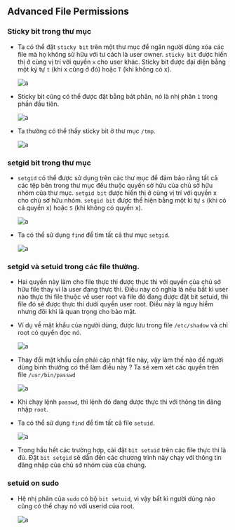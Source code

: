 ## Advanced File Permissions

### Sticky bit trong thư mục

- Ta có thể đặt `sticky bit` trên một thư mục để ngăn người dùng xóa các file mà họ không sử hữu với tư cách là user owner. `sticky bit` được hiển thị ở cùng vị trí với quyền `x` cho user khác. Sticky bit được đại diện bằng một ký tự `t` (khi x cũng ở đó) hoặc `T` (khi không có x).

    ![a](https://imgur.com/CpFOx1W.png)

- Sticky bit cũng có thể được đặt bằng bát phân, nó là nhị phân `1` trong phần đầu tiên.

    ![a](https://imgur.com/05Z6kga.png)

- Ta thường có thể thấy sticky bit ở thư mục `/tmp`.

    ![a](https://imgur.com/QgtAoSZ.png)

### setgid bit trong thư mục

- `setgid` có thể được sử dụng trên các thư mục để đảm bảo rằng tất cả các tệp bên trong thư mục đều thuộc quyền sở hữu của chủ sở hữu nhóm của thư mục. `setgid bit` được hiển thị ở cùng vị trí với quyền x cho chủ sở hữu nhóm. `setgid bit` được thể hiện bằng một kí tự `s` (khi có cả quyền x) hoặc `S` (khi không có quyền x).

    ![a](https://imgur.com/oWi5NNn.png)

- Ta có thể sử dụng `find` để tìm tất cả thư mục `setgid`.

    ![a](https://imgur.com/OLxpWPM.png)

### setgid và setuid trong các file thường.

- Hai quyền này làm cho file thực thi được thực thi với quyền của chủ sở hữu file thay vì là user đang thực thi. Điều này có nghĩa là nếu bất kì user nào thực thi file thuộc về user root và file đó đang được đặt bit setuid, thì file đó sẽ được thực thi dưới quyền user root. Điều này là nguy hiểm nhưng đôi khi là quan trọng cho bảo mật.

- Ví dụ về mật khẩu của người dùng, được lưu trong file `/etc/shadow` và chỉ root có quyền đọc nó.

    ![a](https://imgur.com/boCyZxM.png)

- Thay đổi mật khẩu cần phải cập nhật file này, vậy làm thế nào để người dùng bình thường có thể làm điều này ? Ta sẽ xem xét các quyền trên file `/usr/bin/passwd`

    ![a](https://imgur.com/AidpPMB.png)

- Khi chạy lệnh `passwd`, thì lệnh đó đang được thực thi với thông tin đăng nhập `root`.
- Ta có thể sử dụng `find` để tìm tất cả file `setuid`.

    ![a](https://imgur.com/u82c9l4.png)

- Trong hầu hết các trường hợp, cài đặt `bit setuid` trên các file thực thi là đủ. Đặt `bit setgid` sẽ dẫn đến các chương trình này chạy với thông tin đăng nhập của chủ sở nhóm của của chúng.

### setuid on sudo

- Hệ nhị phân của `sudo` có bộ `bit setuid`, vì vậy bất kì người dùng nào cũng có thể chạy nó với userid của root.

    ![a](https://imgur.com/lpk9gxf.png)
